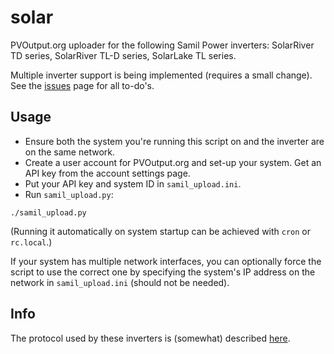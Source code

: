 # solar

PVOutput.org uploader for the following Samil Power inverters: SolarRiver TD
series, SolarRiver TL-D series, SolarLake TL series.

Multiple inverter support is being implemented (requires a small change). See
the [issues](https://github.com/mhvis/solar/issues) page for all to-do's.

## Usage

* Ensure both the system you're running this script on and the inverter are on
the same network.
* Create a user account for PVOutput.org and set-up your system. Get an API key
from the account settings page.
* Put your API key and system ID in `samil_upload.ini`.
* Run `samil_upload.py`:

`./samil_upload.py`

(Running it automatically on system startup can be achieved with `cron` or
`rc.local`.)

If your system has multiple network interfaces, you can optionally force the
script to use the correct one by specifying the system's IP address on the
network in `samil_upload.ini` (should not be needed).

## Info

The protocol used by these inverters is (somewhat) described
[here](https://github.com/mhvis/solar/wiki/Communication-protocol).
